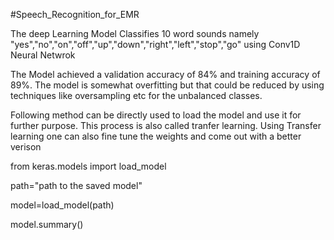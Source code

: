 #Speech_Recognition_for_EMR

The deep Learning Model Classifies 10 word sounds namely "yes","no","on","off","up","down","right","left","stop","go" using Conv1D Neural Netwrok 

The Model achieved a validation accuracy of 84% and training accuracy of 89%. The model is somewhat overfitting but that could be reduced by using techniques like oversampling etc for the unbalanced classes.

Following method can be directly used to load the model and use it for further purpose. This process is also called tranfer learning. Using Transfer learning one can also fine tune the weights and come out with a better verison 

from keras.models import load_model

path="path to the saved model"

model=load_model(path)

model.summary()
